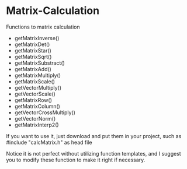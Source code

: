 # Matrix-Calculation
Functions to matrix calculation
* getMatrixInverse()
* getMatrixDet()
* getMatrixStar()
* getMatrixSqrt()
* getMatrixSubstract()
* getMatrixAdd()
* getMatrixMultiply()
* getMatrixScale()
* getVectorMultiply()
* getVectorScale()
* getMatrixRow()
* getMatrixColumn()
* getVectorCrossMultiply()
* getVectorNorm()
* getMatrixInterp2()

If you want to use it, just download and put them in your project,
such as  #include "calcMatrix.h" as head file

Notice it is not perfect without utilizing function templates,
and I suggest you to modify these function to make it right if necessary.


